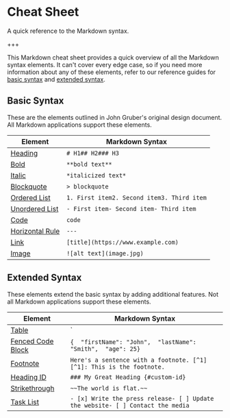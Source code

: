 # Cheat Sheet

A quick reference to the Markdown syntax.

+++



This Markdown cheat sheet provides a quick overview of all the Markdown syntax elements. It can't cover every edge case, so if you need more information about any of these elements, refer to our reference guides for [basic syntax](https://www.markdownguide.org/basic-syntax) and [extended syntax](https://www.markdownguide.org/extended-syntax).

## Basic Syntax

These are the elements outlined in John Gruber's original design document. All Markdown applications support these elements.

| Element                                                      | Markdown Syntax                            |
| ------------------------------------------------------------ | ------------------------------------------ |
| [Heading](https://www.markdownguide.org/basic-syntax/#headings) | `# H1## H2### H3`                          |
| [Bold](https://www.markdownguide.org/basic-syntax/#bold)     | `**bold text**`                            |
| [Italic](https://www.markdownguide.org/basic-syntax/#italic) | `*italicized text*`                        |
| [Blockquote](https://www.markdownguide.org/basic-syntax/#blockquotes-1) | `> blockquote`                             |
| [Ordered List](https://www.markdownguide.org/basic-syntax/#ordered-lists) | `1. First item2. Second item3. Third item` |
| [Unordered List](https://www.markdownguide.org/basic-syntax/#unordered-lists) | `- First item- Second item- Third item`    |
| [Code](https://www.markdownguide.org/basic-syntax/#code-1)   | ``code``                                   |
| [Horizontal Rule](https://www.markdownguide.org/basic-syntax/#horizontal-rules) | `---`                                      |
| [Link](https://www.markdownguide.org/basic-syntax/#links)    | `[title](https://www.example.com)`         |
| [Image](https://www.markdownguide.org/basic-syntax/#images-1) | `![alt text](image.jpg)`                   |

## Extended Syntax

These elements extend the basic syntax by adding additional features. Not all Markdown applications support these elements.

| Element                                                      | Markdown Syntax                                              |
| ------------------------------------------------------------ | ------------------------------------------------------------ |
| [Table](https://www.markdownguide.org/extended-syntax/#tables) | `| Syntax | Description || ----------- | ----------- || Header | Title || Paragraph | Text |` |
| [Fenced Code Block](https://www.markdownguide.org/extended-syntax/#fenced-code-blocks) | ````{  "firstName": "John",  "lastName": "Smith",  "age": 25}```` |
| [Footnote](https://www.markdownguide.org/extended-syntax/#footnotes) | `Here's a sentence with a footnote. [^1][^1]: This is the footnote.` |
| [Heading ID](https://www.markdownguide.org/extended-syntax/#heading-ids) | `### My Great Heading {#custom-id}`                          |
| [Strikethrough](https://www.markdownguide.org/extended-syntax/#strikethrough) | `~~The world is flat.~~`                                     |
| [Task List](https://www.markdownguide.org/extended-syntax/#task-lists) | `- [x] Write the press release- [ ] Update the website- [ ] Contact the media` |